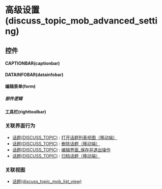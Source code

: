 # 高级设置(discuss_topic_mob_advanced_setting)  <!-- {docsify-ignore-all} -->



## 控件
#### CAPTIONBAR(captionbar)
#### DATAINFOBAR(datainfobar)
#### 编辑表单(form)

##### 部件逻辑
#### 工具栏(righttoolbar)


### 关联界面行为
  * [话题(DISCUSS_TOPIC)](module/Team/discuss_topic) : [打开话题列表视图（移动端）](module/Team/discuss_topic#界面行为)
  * [话题(DISCUSS_TOPIC)](module/Team/discuss_topic) : [删除话题（移动端）](module/Team/discuss_topic#界面行为)
  * [话题(DISCUSS_TOPIC)](module/Team/discuss_topic) : [编辑界面_保存并退出操作](module/Team/discuss_topic#界面行为)
  * [话题(DISCUSS_TOPIC)](module/Team/discuss_topic) : [归档话题（移动端）](module/Team/discuss_topic#界面行为)

### 关联视图
  * [话题(discuss_topic_mob_list_view)](app/view/discuss_topic_mob_list_view)

<script>
 const { createApp } = Vue
  createApp({
    data() {
      return {

      }
    }
  }).use(ElementPlus).mount('#app')
</script>